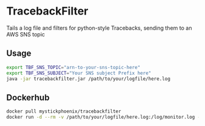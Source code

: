 # TracebackFilter
Tails a log file and filters for python-style Tracebacks, sending them to an AWS SNS topic

## Usage
```bash
export TBF_SNS_TOPIC="arn-to-your-sns-topic-here"
export TBF_SNS_SUBJECT="Your SNS subject Prefix here"
java -jar tracebackfilter.jar /path/to/your/logfile/here.log
```

## Dockerhub
```bash
docker pull mystickphoenix/tracebackfilter
docker run -d --rm -v /path/to/your/logfile/here.log:/log/monitor.log -e TBF_SNS_TOPIC="arn-to-your-sns-topic-here" -e "Your SNS subject Prefix here" mystickphoenix/tracebackfilter
```

